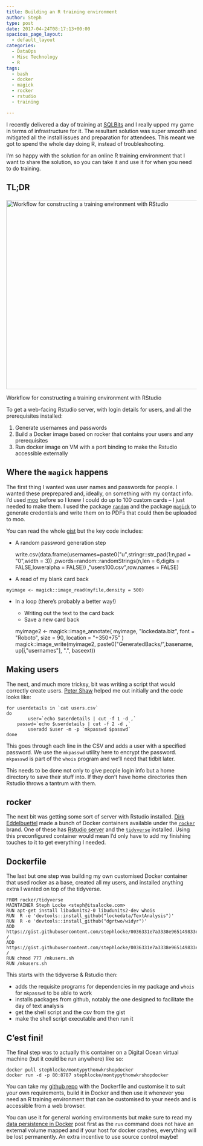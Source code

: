 ```yaml
---
title: Building an R training environment
author: Steph
type: post
date: 2017-04-24T08:17:13+00:00
spacious_page_layout:
  - default_layout
categories:
  - DataOps
  - Misc Technology
  - R
tags:
  - bash
  - docker
  - magick
  - rocker
  - rstudio
  - training

---
```

I recently delivered a day of training at [SQLBits][1] and I really upped my game in terms of infrastructure for it. The resultant solution was super smooth and mitigated all the install issues and preparation for attendees. This meant we got to spend the whole day doing R, instead of troubleshooting.

I&#8217;m so happy with the solution for an online R training environment that I want to share the solution, so you can take it and use it for when you need to do training.

## TL;DR<figure id="attachment_62106" style="width: 750px" class="wp-caption aligncenter">

<img src="http://res.cloudinary.com/lockedata/image/upload/h_500,w_750/v1499849764/Workflow_cat6ai.jpg" alt="Workflow for constructing a training environment with RStudio" width="750" height="500" class="size-large wp-image-62106" /><figcaption class="wp-caption-text">Workflow for constructing a training environment with RStudio</figcaption></figure> 

To get a web-facing Rstudio server, with login details for users, and all the prerequisites installed:

  1. Generate usernames and passwords
  2. Build a Docker image based on rocker that contains your users and any prerequisites
  3. Run docker image on VM with a port binding to make the Rstudio accessible externally

## Where the `magick` happens

The first thing I wanted was user names and passwords for people. I wanted these preprepared and, ideally, on something with my contact info. I&#8217;d used [moo][2] before so I knew I could do up to 100 custom cards &#8211; I just needed to make them. I used the package [`random`][3] and the package [`magick`][4] to generate credentials and write them on to PDFs that could then be uploaded to moo.

You can read the whole [gist][5] but the key code includes:

  * A random password generation step

    write.csv(data.frame(usernames=paste0("u",stringr::str_pad(1:n,pad = "0",width = 3))
                         ,pwords=random::randomStrings(n,len = 6,digits = FALSE,loweralpha = FALSE))
              ,"users100.csv",row.names = FALSE)
    

  * A read of my blank card back

<pre><code class="r">myimage &lt;- magick::image_read(myfile,density = 500)
</code></pre>

  * In a loop (there&#8217;s probably a better way!) 
      * Writing out the text to the card back
      * Save a new card back

    myimage2 <- magick::image_annotate(  myimage, "lockedata.biz", font = "Roboto", size = 90, location = "+350+75" )
    magick::image_write(myimage2, paste0("GeneratedBacks/",basename, up[i,"usernames"], ".", baseext))
    

## Making users

The next, and much more tricksy, bit was writing a script that would correctly create users. [Peter Shaw][6] helped me out initially and the code looks like:

    for userdetails in `cat users.csv`
    do
            user=`echo $userdetails | cut -f 1 -d ,`
        passwd=`echo $userdetails | cut -f 2 -d ,`
            useradd $user -m -p `mkpasswd $passwd`
    done
    

This goes through each line in the CSV and adds a user with a specified password. We use the `mkpasswd` utility here to encrypt the password. `mkpasswd` is part of the `whois` program and we&#8217;ll need that tidbit later.

This needs to be done not only to give people login info but a home directory to save their stuff into. If they don&#8217;t have home directories then Rstudio throws a tantrum with them.

## rocker

The next bit was getting some sort of server with Rstudio installed. [Dirk Eddelbuettel][7] made a bunch of Docker containers available under the [`rocker`][8] brand. One of these has [Rstudio server][9] and the [`tidyverse`]() installed. Using this preconfigured container would mean I&#8217;d only have to add my finishing touches to it to get everything I needed.

## Dockerfile

The last but one step was building my own customised Docker container that used rocker as a base, created all my users, and installed anything extra I wanted on top of the tidyverse.

    FROM rocker/tidyverse
    MAINTAINER Steph Locke <steph@itsalocke.com>
    RUN apt-get install libudunits2-0 libudunits2-dev whois
    RUN  R -e 'devtools::install_github("lockedata/TextAnalysis")' 
    RUN  R -e 'devtools::install_github("dgrtwo/widyr")' 
    ADD https://gist.githubusercontent.com/stephlocke/0036331e7a3338e965149833e92c1360/raw/607fb01602e143671c83216a4c5f1ad2deb10bf6/mkusers.sh /
    ADD https://gist.githubusercontent.com/stephlocke/0036331e7a3338e965149833e92c1360/raw/6d967c19d9c73cecd1e2d4da0eed2cd646790bd5/users.csv /
    RUN chmod 777 /mkusers.sh
    RUN /mkusers.sh
    

This starts with the tidyverse & Rstudio then:

  * adds the requisite programs for dependencies in my package and `whois` for `mkpasswd` to be able to work
  * installs packages from github, notably the one designed to facilitate the day of text analysis
  * get the shell script and the csv from the gist
  * make the shell script executable and then run it

## C&#8217;est fini!

The final step was to actually this container on a Digital Ocean virtual machine (but it could be run anywhere) like so:

<pre><code class="bash">docker pull stephlocke/montypythonwkrshopdocker 
docker run -d -p 80:8787 stephlocke/montypythonwkrshopdocker
</code></pre>

You can take my [github repo][10] with the Dockerfile and customise it to suit your own requirements, build it in Docker and then use it whenever you need an R training environment that can be customised to your needs and is accessible from a web browser.

You can use it for general working environments but make sure to read my [data persistence in Docker][11] post first as the `run` command does not have an external volume mapped and if your host for docker crashes, everything will be lost permanently. An extra incentive to use source control maybe!

 [1]: http://sqlbits.com
 [2]: https://www.moo.com/
 [3]: https://cran.r-project.org/package=random
 [4]: https://cran.r-project.org/package=magick
 [5]: https://gist.github.com/stephlocke/32185d02371f29a9ae897aadd28fc1f9
 [6]: https://twitter.com/shawty_ds
 [7]: https://github.com/eddelbuettel
 [8]: https://github.com/rocker-org/
 [9]: https://www.rstudio.com/products/rstudio/download-server/
 [10]: https://github.com/stephlocke/montypythonwkrshopdocker
 [11]: https://itsalocke.com/talking-data-and-docker/